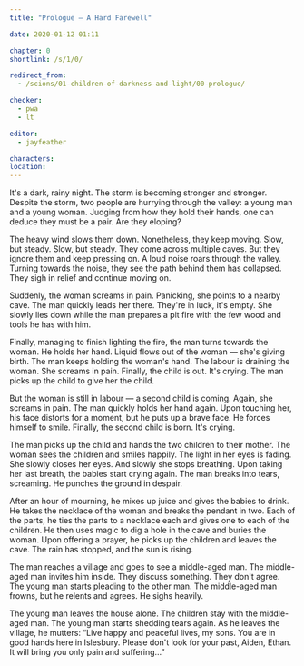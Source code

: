 ```yaml
---
title: "Prologue — A Hard Farewell"

date: 2020-01-12 01:11

chapter: 0
shortlink: /s/1/0/

redirect_from:
  - /scions/01-children-of-darkness-and-light/00-prologue/

checker:
  - pwa
  - lt

editor: 
  - jayfeather

characters:
location:
---
```

It's a dark, rainy night.
The storm is becoming stronger and stronger.
Despite the storm, two people are hurrying through the valley: a young man and a young woman.
Judging from how they hold their hands, one can deduce they must be a pair. Are they eloping?

The heavy wind slows them down.
Nonetheless, they keep moving.
Slow, but steady. Slow, but steady.
They come across multiple caves.
But they ignore them and keep pressing on.
A loud noise roars through the valley.
Turning towards the noise, they see the path behind them has collapsed.
They sigh in relief and continue moving on.

Suddenly, the woman screams in pain.
Panicking, she points to a nearby cave.
The man quickly leads her there.
They're in luck, it's empty.
She slowly lies down while the man prepares a pit fire with the few wood and tools he has with him.

Finally, managing to finish lighting the fire, the man turns towards the woman.
He holds her hand.
Liquid flows out of the woman — she's giving birth.
The man keeps holding the woman's hand.
The labour is draining the woman. She screams in pain.
Finally, the child is out. It's crying.
The man picks up the child to give her the child.

But the woman is still in labour — a second child is coming.
Again, she screams in pain.
The man quickly holds her hand again.
Upon touching her, his face distorts for a moment, but he puts up a brave face.
He forces himself to smile.
Finally, the second child is born.
It's crying.

The man picks up the child and hands the two children to their mother.
The woman sees the children and smiles happily.
The light in her eyes is fading.
She slowly closes her eyes.
And slowly she stops breathing.
Upon taking her last breath, the babies start crying again.
The man breaks into tears, screaming.
He punches the ground in despair.

After an hour of mourning, he mixes up juice and gives the babies to drink.
He takes the necklace of the woman and breaks the pendant in two.
Each of the parts, he ties the parts to a necklace each and gives one to each of the children.
He then uses magic to dig a hole in the cave and buries the woman.
Upon offering a prayer, he picks up the children and leaves the cave.
The rain has stopped, and the sun is rising.

The man reaches a village and goes to see a middle-aged man.
The middle-aged man invites him inside.
They discuss something. They don't agree.
The young man starts pleading to the other man.
The middle-aged man frowns, but he relents and agrees.
He sighs heavily.

The young man leaves the house alone.
The children stay with the middle-aged man.
The young man starts shedding tears again.
As he leaves the village, he mutters: “Live happy and peaceful lives, my sons.
You are in good hands here in Islesbury.
Please don't look for your past, Aiden, Ethan.
It will bring you only pain and suffering…”
